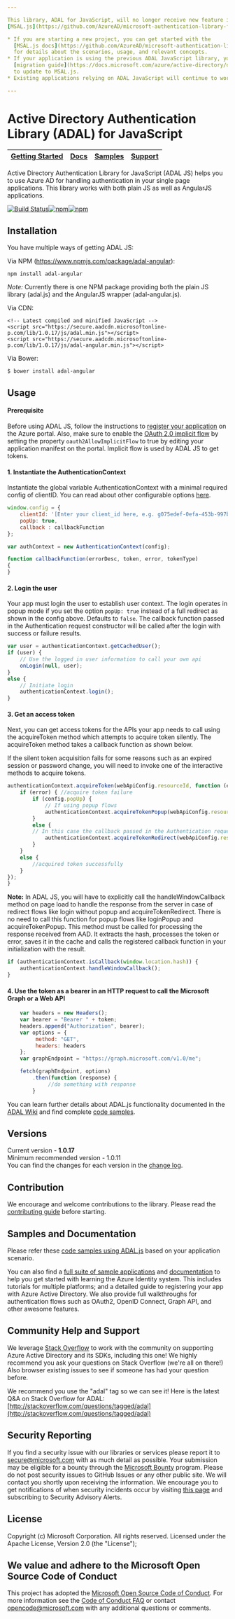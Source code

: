 ```yaml
---

This library, ADAL for JavaScript, will no longer receive new feature improvements. Instead, use the new library
[MSAL.js](https://github.com/AzureAD/microsoft-authentication-library-for-js).

* If you are starting a new project, you can get started with the
  [MSAL.js docs](https://github.com/AzureAD/microsoft-authentication-library-for-js/wiki)
  for details about the scenarios, usage, and relevant concepts.
* If your application is using the previous ADAL JavaScript library, you can follow this
  [migration guide](https://docs.microsoft.com/azure/active-directory/develop/msal-compare-msal-js-and-adal-js)
  to update to MSAL.js.
* Existing applications relying on ADAL JavaScript will continue to work.

---
```


Active Directory Authentication Library (ADAL) for JavaScript
====================================
|[Getting Started](https://github.com/AzureAD/azure-activedirectory-library-for-js/wiki)| [Docs](https://aka.ms/aaddev)| [Samples](https://github.com/AzureAD/azure-activedirectory-library-for-js/wiki/Code-samples)| [Support](README.md#community-help-and-support)
| --- | --- | --- | --- |

Active Directory Authentication Library for JavaScript (ADAL JS) helps you to use Azure AD for handling authentication in your single page applications.
This library works with both plain JS as well as AngularJS applications.

[![Build Status](https://travis-ci.org/AzureAD/azure-activedirectory-library-for-js.svg?branch=dev)](https://travis-ci.org/AzureAD/azure-activedirectory-library-for-js)[![npm](https://img.shields.io/npm/v/adal-angular.svg)](https://www.npmjs.com/package/adal-angular)[![npm](https://img.shields.io/npm/dm/adal-angular.svg)](https://www.npmjs.com/package/adal-angular)


## Installation

You have multiple ways of getting ADAL JS:

Via NPM (https://www.npmjs.com/package/adal-angular):

    npm install adal-angular

*Note:* Currently there is one NPM package providing both the plain JS library (adal.js) and the AngularJS wrapper (adal-angular.js).

Via CDN:

    <!-- Latest compiled and minified JavaScript -->
    <script src="https://secure.aadcdn.microsoftonline-p.com/lib/1.0.17/js/adal.min.js"></script>
    <script src="https://secure.aadcdn.microsoftonline-p.com/lib/1.0.17/js/adal-angular.min.js"></script>

Via Bower:

    $ bower install adal-angular

## Usage

#### Prerequisite

Before using ADAL JS, follow the instructions to [register your application](https://docs.microsoft.com/en-us/azure/active-directory/develop/active-directory-integrating-applications) on the Azure portal. Also, make sure to enable the [OAuth 2.0 implicit flow](https://docs.microsoft.com/en-us/azure/active-directory/develop/v1-oauth2-implicit-grant-flow) by setting the property `oauth2AllowImplicitFlow` to true by editing your application manifest on the portal. Implicit flow is used by ADAL JS to get tokens.

#### 1. Instantiate the AuthenticationContext

Instantiate the global variable AuthenticationContext with a minimal required config of clientID. You can read about other configurable options [here](https://github.com/AzureAD/azure-activedirectory-library-for-js/wiki/Config-authentication-context#configurable-options).

```JavaScript
window.config = {
    clientId: '[Enter your client_id here, e.g. g075edef-0efa-453b-997b-de1337c29185]',
    popUp: true,
    callback : callbackFunction
};

var authContext = new AuthenticationContext(config);

function callbackFunction(errorDesc, token, error, tokenType)
{
}

```

#### 2. Login the user

Your app must login the user to establish user context. The login operates in popup mode if you set the option `popUp: true` instead of a full redirect as shown in the config above. Defaults to `false`. The callback function passed in the Authentication request constructor will be called after the login with success or failure results.

```JavaScript
var user = authenticationContext.getCachedUser();
if (user) {
    // Use the logged in user information to call your own api
    onLogin(null, user);
}
else {
    // Initiate login
    authenticationContext.login();
}
```

#### 3. Get an access token

Next, you can get access tokens for the APIs your app needs to call using the acquireToken method which attempts to acquire token silently. The acquireToken method takes a callback function as shown below.

If the silent token acquisition fails for some reasons such as an expired session or password change, you will need to invoke one of the interactive methods to acquire tokens.

 ```JavaScript
 authenticationContext.acquireToken(webApiConfig.resourceId, function (errorDesc, token, error) {
     if (error) { //acquire token failure
         if (config.popUp) {
             // If using popup flows
             authenticationContext.acquireTokenPopup(webApiConfig.resourceId, null, null,  function (errorDesc, token, error) {});
         }
         else {
         // In this case the callback passed in the Authentication request constructor will be called.
             authenticationContext.acquireTokenRedirect(webApiConfig.resourceId, null, null);
         }
     }
     else {
         //acquired token successfully
     }
 });
}
```

**Note:** In ADAL JS, you will have to explicitly call the handleWindowCallback method on page load to handle the response from the server in case of redirect flows like login without popup and acquireTokenRedirect. There is no need to call this function for popup flows like loginPopup and acquireTokenPopup.  This method must be called for processing the response received from AAD. It extracts the hash, processes the token or error, saves it in the cache and calls the registered callback function in your initialization with the result.   

```JavaScript
if (authenticationContext.isCallback(window.location.hash)) {
    authenticationContext.handleWindowCallback();
}
```

#### 4. Use the token as a bearer in an HTTP request to call the Microsoft Graph or a Web API

```JavaScript
    var headers = new Headers();
    var bearer = "Bearer " + token;
    headers.append("Authorization", bearer);
    var options = {
         method: "GET",
         headers: headers
    };
    var graphEndpoint = "https://graph.microsoft.com/v1.0/me";

    fetch(graphEndpoint, options)
        .then(function (response) {
             //do something with response
        }
```

You can learn further details about ADAL.js functionality documented in the [ADAL Wiki](https://github.com/AzureAD/azure-activedirectory-library-for-js/wiki/) and find complete [code samples](https://github.com/AzureAD/azure-activedirectory-library-for-js/wiki/Code-samples).

## Versions

Current version - **1.0.17**  
Minimum recommended version - 1.0.11  
You can find the changes for each version in the [change log](https://github.com/AzureAD/azure-activedirectory-library-for-js/blob/master/changelog.txt).

## Contribution

We encourage and welcome contributions to the library. Please read the [contributing guide](./contributing.md) before starting.

## Samples and Documentation

Please refer these [code samples using ADAL.js](https://github.com/AzureAD/azure-activedirectory-library-for-js/wiki/Code-samples) based on your application scenario.

You can also find a [full suite of sample applications](https://github.com/azure-samples?query=active-directory) and [documentation](https://docs.microsoft.com/en-us/azure/active-directory/develop/active-directory-developers-guide) to help you get started with learning the Azure Identity system. This includes tutorials for multiple platforms; and a detailed guide to registering your app with Azure Active Directory. We also provide full walkthroughs for authentication flows such as OAuth2, OpenID Connect, Graph API, and other awesome features.

## Community Help and Support

We leverage [Stack Overflow](http://stackoverflow.com/) to work with the community on supporting Azure Active Directory and its SDKs, including this one! We highly recommend you ask your questions on Stack Overflow (we're all on there!) Also browser existing issues to see if someone has had your question before.

We recommend you use the "adal" tag so we can see it! Here is the latest Q&A on Stack Overflow for ADAL: [http://stackoverflow.com/questions/tagged/adal](http://stackoverflow.com/questions/tagged/adal)

## Security Reporting

If you find a security issue with our libraries or services please report it to [secure@microsoft.com](mailto:secure@microsoft.com) with as much detail as possible. Your submission may be eligible for a bounty through the [Microsoft Bounty](http://aka.ms/bugbounty) program. Please do not post security issues to GitHub Issues or any other public site. We will contact you shortly upon receiving the information. We encourage you to get notifications of when security incidents occur by visiting [this page](https://technet.microsoft.com/en-us/security/dd252948) and subscribing to Security Advisory Alerts.

## License
Copyright (c) Microsoft Corporation.  All rights reserved. Licensed under the Apache License, Version 2.0 (the "License");

## We value and adhere to the Microsoft Open Source Code of Conduct

This project has adopted the [Microsoft Open Source Code of Conduct](https://opensource.microsoft.com/codeofconduct/). For more information see the [Code of Conduct FAQ](https://opensource.microsoft.com/codeofconduct/faq/) or contact [opencode@microsoft.com](mailto:opencode@microsoft.com) with any additional questions or comments.
